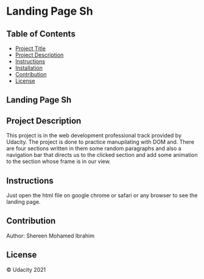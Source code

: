 # Landing Page Sh
## Table of Contents

- [Project Title](#Landing-Page-Sh)
- [Project Description](#project-description)
- [Instructions](#instructions)
- [Installation](#installation)
- [Contribution](#contribution)
- [License](#license)

## Landing Page Sh

## Project Description

This project is in the web development professional track provided by Udacity. The project is done to practice manupilating with DOM and. There are four sections written in them some random paragraphs and also a navigation bar that directs us to the clicked section and add some animation to the section whose frame is in our view.

## Instructions

Just open the html file on google chrome or safari or any browser to see the landing page.

## Contribution

Author: Shereen Mohamed Ibrahim

## License

&copy; Udacity 2021
